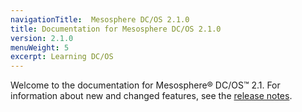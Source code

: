 ```yaml
---
navigationTitle:  Mesosphere DC/OS 2.1.0
title: Documentation for Mesosphere DC/OS 2.1.0
version: 2.1.0
menuWeight: 5
excerpt: Learning DC/OS
---
```


Welcome to the documentation for Mesosphere&reg; DC/OS&trade; 2.1. For information about new and changed features, see the [release notes](/mesosphere/dcos/2.1/release-notes/2.1.0/). 
